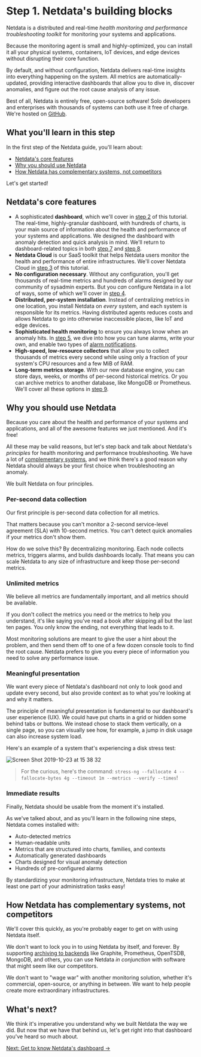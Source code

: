 # Step 1. Netdata's building blocks

Netdata is a distributed and real-time _health monitoring and performance troubleshooting toolkit_ for monitoring your
systems and applications.

Because the monitoring agent is small and highly-optimized, you can install it all your physical systems, containers,
IoT devices, and edge devices without disrupting their core function.

By default, and without configuration, Netdata delivers real-time insights into everything happening on the system. All
metrics are automatically-updated, providing interactive dashboards that allow you to dive in, discover anomalies, and
figure out the root cause analysis of any issue.

Best of all, Netdata is entirely free, open-source software! Solo developers and enterprises with thousands of systems
can both use it free of charge. We're hosted on [GitHub](https://github.com/netdata/netdata).

## What you'll learn in this step

In the first step of the Netdata guide, you'll learn about:

-   [Netdata's core features](#netdatas-core-features)
-   [Why you should use Netdata](#why-you-should-use-netdata)
-   [How Netdata has complementary systems, not competitors](#how-netdata-has-complementary-systems-not-competitors)

Let's get started!

## Netdata's core features

-   A sophisticated **dashboard**, which we'll cover in [step 2](step-02.md) of this tutorial. The real-time, 
    highly-granular dashboard, with hundreds of charts, is your main source of information about the health and 
    performance of your systems and applications. We designed the dashboard with anomaly detection and quick 
    analysis in mind. We'll return to dashboard-related topics in both [step 7](step-07.md) and 
    [step 8](step-08.md).
-   **Netdata Cloud** is our SaaS toolkit that helps Netdata users monitor the health and performance of entire
    infrastructures. We'll cover Netdata Cloud in [step 3](step-03.md) of this tutorial.
-   **No configuration necessary**. Without any configuration, you'll get thousands of real-time metrics and hundreds of
    alarms designed by our community of sysadmin experts. But you _can_ configure Netdata in a lot of ways, some of
    which we'll cover in [step 4](step-04.md).
-   **Distributed, per-system installation**. Instead of centralizing metrics in one location, you install Netdata on
    _every_ system, and each system is responsible for its metrics. Having distributed agents reduces costs and allows
    Netdata to go into otherwise inaccessible places, like IoT and edge devices.
-   **Sophisticated health monitoring** to ensure you always know when an anomaly hits. In [step 5](step-05.md), we dive
    into how you can tune alarms, write your own, and enable two types of [alarm
    notifications](../../health/notifications/README.md).
-   **High-speed, low-resource collectors** that allow you to collect thousands of metrics every second while using only
    a fraction of your system's CPU resources and a few MiB of RAM. 
-   **Long-term metrics storage**. With our new database engine, you can store days, weeks, or months of per-second
    historical metrics. Or you can archive metrics to another database, like MongoDB or Prometheus. We'll cover all
    these options in [step 9](step-09.md).

## Why you should use Netdata

Because you care about the health and performance of your systems and applications, and all of the awesome features we
just mentioned. And it's free!

All these may be valid reasons, but let's step back and talk about Netdata's _principles_ for health monitoring and
performance troubleshooting. We have a lot of [complementary
systems](#how-netdata-has-complementary-systems-not-competitors), and we think there's a good reason why Netdata should
always be your first choice when troubleshooting an anomaly.

We built Netdata on four principles.

### Per-second data collection

Our first principle is per-second data collection for all metrics.

That matters because you can't monitor a 2-second service-level agreement (SLA) with 10-second metrics. You can't detect
quick anomalies if your metrics don't show them.

How do we solve this? By decentralizing monitoring. Each node collects metrics, triggers alarms, and builds dashboards
locally. That means you can scale Netdata to any size of infrastructure and keep those per-second metrics.

### Unlimited metrics

We believe all metrics are fundamentally important, and all metrics should be available.

If you don't collect the metrics you need or the metrics to help you understand, it's like saying you've read a book
after skipping all but the last ten pages. You only know the ending, not everything that leads to it.

Most monitoring solutions are meant to give the user a hint about the problem, and then send them off to one of a few
dozen console tools to find the root cause. Netdata prefers to give you every piece of information you need to solve any
performance issue.

### Meaningful presentation

We want every piece of Netdata's dashboard not only to look good and update every second, but also provide context as to
what you're looking at and why it matters.

The principle of meaningful presentation is fundamental to our dashboard's user experience (UX). We could have put
charts in a grid or hidden some behind tabs or buttons. We instead chose to stack them vertically, on a single page, so
you can visually see how, for example, a jump in disk usage can also increase system load.

Here's an example of a system that's experiencing a disk stress test:

![Screen Shot 2019-10-23 at 15 38
32](https://user-images.githubusercontent.com/1153921/67439589-7f920700-f5ab-11e9-930d-fb0014900d90.png)

> For the curious, here's the command: `stress-ng --fallocate 4 --fallocate-bytes 4g --timeout 1m --metrics --verify
> --times`!

### Immediate results

Finally, Netdata should be usable from the moment it's installed.

As we've talked about, and as you'll learn in the following nine steps, Netdata comes installed with:

-   Auto-detected metrics
-   Human-readable units
-   Metrics that are structured into charts, families, and contexts
-   Automatically generated dashboards
-   Charts designed for visual anomaly detection
-   Hundreds of pre-configured alarms

By standardizing your monitoring infrastructure, Netdata tries to make at least one part of your administration tasks
easy!

## How Netdata has complementary systems, not competitors

We'll cover this quickly, as you're probably eager to get on with using Netdata itself.

We don't want to lock you in to using Netdata by itself, and forever. By supporting [archiving to
backends](../../backends/README.md) like Graphite, Prometheus, OpenTSDB, MongoDB, and others, you can use Netdata _in
conjunction_ with software that might seem like our competitors.

We don't want to "wage war" with another monitoring solution, whether it's commercial, open-source, or anything in
between. We want to help people create more extraordinary infrastructures.

## What's next?

We think it's imperative you understand why we built Netdata the way we did. But now that we have that behind us, let's
get right into that dashboard you've heard so much about.

[Next: Get to know Netdata's dashboard &rarr;](step-02.md)
